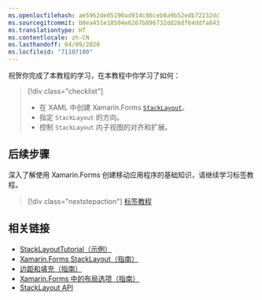 ```yaml
---
ms.openlocfilehash: ae5962de05190ad914c86ceb0a9b52edb72232dc
ms.sourcegitcommit: b0ea451e18504e6267b896732dd26df64ddfa843
ms.translationtype: HT
ms.contentlocale: zh-CN
ms.lasthandoff: 04/09/2020
ms.locfileid: "71107180"
---
```

祝贺你完成了本教程的学习，在本教程中你学习了如何：

> [!div class="checklist"]
>
> - 在 XAML 中创建 Xamarin.Forms [`StackLayout`](xref:Xamarin.Forms.StackLayout)。
> - 指定 `StackLayout` 的方向。
> - 控制 `StackLayout` 内子视图的对齐和扩展。

## <a name="next-steps"></a>后续步骤

深入了解使用 Xamarin.Forms 创建移动应用程序的基础知识，请继续学习标签教程。

> [!div class="nextstepaction"]
> [标签教程](~/get-started/tutorials/label/index.yml)

## <a name="related-links"></a>相关链接

- [StackLayoutTutorial（示例）](https://docs.microsoft.com/samples/xamarin/xamarin-forms-samples/getstarted-tutorials-stacklayouttutorial/)
- [Xamarin.Forms StackLayout（指南）](~/xamarin-forms/user-interface/layouts/stack-layout.md)
- [边距和填充（指南）](~/xamarin-forms/user-interface/layouts/margin-and-padding.md)
- [Xamarin.Forms 中的布局选项（指南）](~/xamarin-forms/user-interface/layouts/layout-options.md)
- [StackLayout API](xref:Xamarin.Forms.StackLayout)
